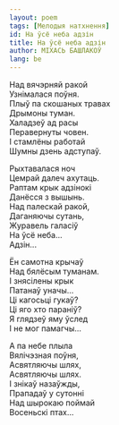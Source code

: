 ```yaml
---
layout: poem
tags: [Мелодыя натхнення]
id: Hа ўсё неба адзін
title: Hа ўсё неба адзін
author: МІХАСЬ БАШЛАКОЎ
lang: be
---
```



Над вячэрняй ракой  
Узнімалася поўня.  
Плыў па скошаных травах  
Дрымоны туман.  
Халадзеў ад расы  
Перавернуты човен.  
I стамлёны работай  
Шумны дзень адступаў.  

Рыхтавалася ноч   
Цемрай далеч ахутаць.  
Раптам крык адзінокі  
Данёсся з вышынь.  
Над палескай ракой,  
Даганяючы сутань,  
Журавель галасіў  
На ўсё неба...  
Адзін...  

Ён самотна крычаў  
Над бялёсым туманам.  
I знясілены крык  
Патанаў уначы...  
Ці кагосьці гукаў?  
Ці яго хто параніў?  
Я глядзеў яму ўслед  
I не мог памагчы...  

А па небе плыла  
Вялічэзная поўня,  
Асвятляючы шлях,  
Асвятляючы шлях.  
I знікаў назаўжды,  
Прападаў у сутонні  
Над шырокаю поймай  
Восеньскі птах...  